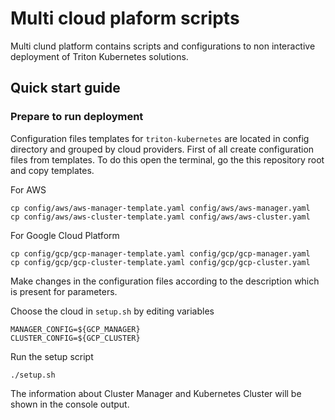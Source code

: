 # Multi cloud plaform scripts

Multi clund platform contains scripts and configurations to non interactive deployment of Triton Kubernetes solutions.

## Quick start guide

### Prepare to run deployment

Configuration files templates for ```triton-kubernetes``` are located in config directory and grouped by cloud providers.
First of all create configuration files from templates. To do this open the terminal, go the this repository root and copy templates.

For AWS

```
cp config/aws/aws-manager-template.yaml config/aws/aws-manager.yaml
cp config/aws/aws-cluster-template.yaml config/aws/aws-cluster.yaml

```

For Google Cloud Platform

```
cp config/gcp/gcp-manager-template.yaml config/gcp/gcp-manager.yaml
cp config/gcp/gcp-cluster-template.yaml config/gcp/gcp-cluster.yaml

```

Make changes in the configuration files according to the description which is present for parameters.

Choose the cloud in `setup.sh` by editing variables

```
MANAGER_CONFIG=${GCP_MANAGER}
CLUSTER_CONFIG=${GCP_CLUSTER}
```

Run the setup script

```
./setup.sh
```

The information about Cluster Manager and Kubernetes Cluster will be shown in the console output.
